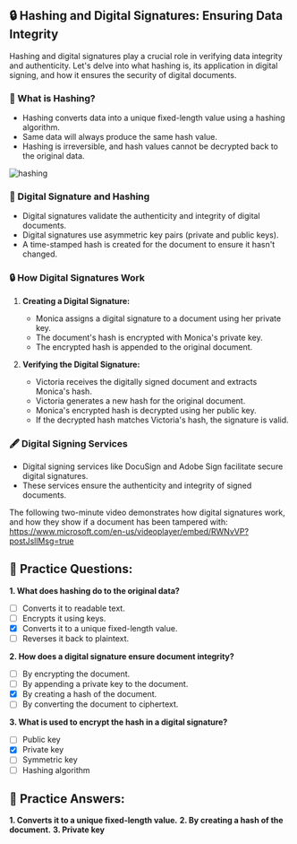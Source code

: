 ## **🔒 Hashing and Digital Signatures: Ensuring Data Integrity**

Hashing and digital signatures play a crucial role in verifying data integrity and authenticity. Let's delve into what hashing is, its application in digital signing, and how it ensures the security of digital documents.

### **🔐 What is Hashing?**

- Hashing converts data into a unique fixed-length value using a hashing algorithm.
- Same data will always produce the same hash value.
- Hashing is irreversible, and hash values cannot be decrypted back to the original data.

![hashing](https://learn.microsoft.com/en-us/training/wwl-sci/describe-concepts-of-cryptography/media/hashing-function-example.png)
### **🔑 Digital Signature and Hashing**

- Digital signatures validate the authenticity and integrity of digital documents.
- Digital signatures use asymmetric key pairs (private and public keys).
- A time-stamped hash is created for the document to ensure it hasn't changed.

### **🔒 How Digital Signatures Work**

1. **Creating a Digital Signature:**
   - Monica assigns a digital signature to a document using her private key.
   - The document's hash is encrypted with Monica's private key.
   - The encrypted hash is appended to the original document.

2. **Verifying the Digital Signature:**
   - Victoria receives the digitally signed document and extracts Monica's hash.
   - Victoria generates a new hash for the original document.
   - Monica's encrypted hash is decrypted using her public key.
   - If the decrypted hash matches Victoria's hash, the signature is valid.

### **🖋 Digital Signing Services**

- Digital signing services like DocuSign and Adobe Sign facilitate secure digital signatures.
- These services ensure the authenticity and integrity of signed documents.

The following two-minute video demonstrates how digital signatures work, and how they show if a document has been tampered with: https://www.microsoft.com/en-us/videoplayer/embed/RWNvVP?postJsllMsg=true
## **🔐 Practice Questions:**

**1. What does hashing do to the original data?**
   - [ ] Converts it to readable text.
   - [ ] Encrypts it using keys.
   - [x] Converts it to a unique fixed-length value.
   - [ ] Reverses it back to plaintext.

**2. How does a digital signature ensure document integrity?**
   - [ ] By encrypting the document.
   - [ ] By appending a private key to the document.
   - [x] By creating a hash of the document.
   - [ ] By converting the document to ciphertext.

**3. What is used to encrypt the hash in a digital signature?**
   - [ ] Public key
   - [x] Private key
   - [ ] Symmetric key
   - [ ] Hashing algorithm

## **🔐 Practice Answers:**

**1. Converts it to a unique fixed-length value.**
**2. By creating a hash of the document.**
**3. Private key**